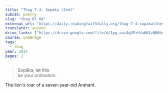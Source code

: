 ```yaml
---
title: "Thag 7.4: Sopāka (2nd)"
subcat: poetry
slug: "thag.07.04"
external_url: "https://daily.readingfaithfully.org/thag-7-4-sopakattheragatha-sopaka-2nd/"
translator: sujato
drive_links: ["https://drive.google.com/file/d/1pq_oai4qUFzhVa6N1vNB6hmZsnY0BcWO/view?usp=drivesdk"]
course: underage
tags:
  - thag
year: 2014
pages: 2
---
```


> Sopāka, let this  
be your ordination.

The lion's roar of a seven-year-old Arahant.
